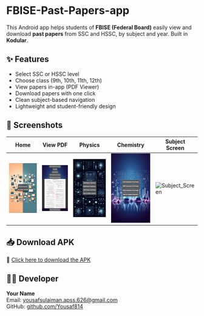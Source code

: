 # FBISE-Past-Papers-app
This Android app helps students of **FBISE (Federal Board)** easily view and download **past papers** from SSC and HSSC, by subject and year. Built in **Kodular**.

## ✨ Features
- Select SSC or HSSC level
- Choose class (9th, 10th, 11th, 12th)
- View papers in-app (PDF Viewer)
- Download papers with one click
- Clean subject-based navigation
- Lightweight and student-friendly design

## 📱 Screenshots

| Home | View PDF | Physics | Chemistry | Subject Screen |
|------|----------|---------|----------|-----------|
| ![Home_Page](FBISE_Past_Paper_Screen_Shots/Home_Screen.png) | ![PDF](FBISE_Past_Paper_Screen_Shots/PDF.png) | ![Physics_Screen](FBISE_Past_Paper_Screen_Shots/Physics.png) | ![Chemistry](FBISE_Past_Paper_Screen_Shots/Chemistry.png) | ![Subject_Screen](FBISE_Past_Paper_Screen_Shots/Subjects_Sceen.png) |

## 📥 Download APK

🔗 [Click here to download the APK](https://yousaf-sulaiman.itch.io/fbise-past-papers)

## 👨‍💻 Developer

**Your Name**  
Email: yousafsulaiman.apss.626@gmail.com  
GitHub: [github.com/Yousaf814](https://github.com/Yousaf814)
